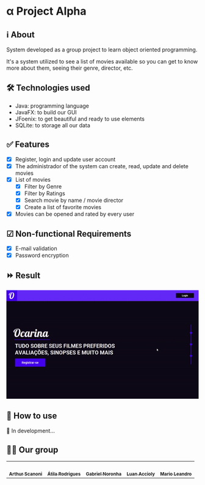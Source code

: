 # α Project Alpha

## ℹ About

System developed as a group project to learn object oriented programming.

It's a system utilized to see a list of movies available so you can get to know more about them, seeing their genre, director, etc.

## 🛠 Technologies used

- Java: programming language
- JavaFX: to build our GUI
- JFoenix: to get beautiful and ready to use elements
- SQLite: to storage all our data

## ✅ Features

- [x] Register, login and update user account
- [x] The administrador of the system can create, read, update and delete movies
- [x] List of movies
  - [x] Filter by Genre
  - [x] Filter by Ratings
  - [x] Search movie by name / movie director
  - [x] Create a list of favorite movies
- [x] Movies can be opened and rated by every user

## ☑ Non-functional Requirements

- [x] E-mail validation
- [x] Password encryption

## ⏩ Result

![GIF Showing the Project](docs/ocarina.gif)

## 🤔 How to use

🚧 In development...

## 👨‍💻 Our group

<table>
  <tr>
    <td align="center"><a href="https://github.com/arthursca"><img style="border-radius: 50%;" src="https://avatars1.githubusercontent.com/u/61999297?s=460&v=4" width="100px;" alt=""/><br /><sub><b>Arthur Scanoni</b></sub></a><br /><a href="https://github.com/arthursca" title="Arthur's Profile"></a></td>
    <td align="center"><a href="https://github.com/atilara"><img style="border-radius: 50%;" src="https://avatars1.githubusercontent.com/u/45675035?s=460&u=e8277ab9d3eb18151613a2699e1fbb6572a3dcc4&v=4" width="100px;" alt=""/><br /><sub><b>Átila Rodrigues</b></sub></a><br /><a href="https://github.com/atilara" title="Átila's Profile"></a></td>
    <td align="center"><a href="https://github.com/noronha1612"><img style="border-radius: 50%;" src="https://avatars1.githubusercontent.com/u/56375499?s=400&u=b2e69ac18ca2159e016598a84d44c69a97bc4829&v=4" width="100px;" alt=""/><br /><sub><b>Gabriel Noronha</b></sub></a><br /><a href="https://github.com/noronha1612" title="Gabriel's Profile"></a></td>
    <td align="center"><a href="https://github.com/luanaccioly"><img style="border-radius: 50%;" src="https://avatars1.githubusercontent.com/u/69818768?s=400&u=3ca3af909517e07b20c0e7cb3b4183995a7d9d73&v=4" width="100px;" alt=""/><br /><sub><b>Luan Accioly</b></sub></a><br /><a href="https://github.com/luanaccioly" title="Luan's Profile"></a></td>
    <td align="center"><a href="https://github.com/marioleandro"><img style="border-radius: 50%;" src="https://avatars0.githubusercontent.com/u/63363561?s=400&u=267970818ed17dce521cf32cb61514b1f0cdc587&v=4" width="100px;" alt=""/><br /><sub><b>Mario Leandro</b></sub></a><br /><a href="https://github.com/marioleandro" title="Mario's Profile"></a></td>
  </tr>
</table>
